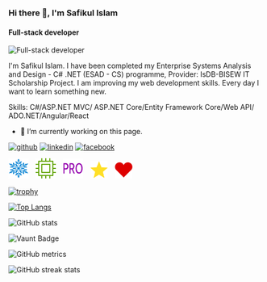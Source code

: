 ### Hi there 👋,  I'm Safikul Islam 
#### Full-stack developer
![Full-stack developer](s/banner.png)

I'm Safikul Islam. I have been completed my Enterprise Systems Analysis and Design - C# .NET (ESAD - CS) programme, Provider: IsDB-BISEW IT Scholarship Project. I am improving my web development skills. Every day I want to learn something new.

Skills: C#/ASP.NET MVC/ ASP.NET Core/Entity Framework Core/Web API/ ADO.NET/Angular/React

- 🔭 I’m currently working on this page. 


[<img src='https://cdn.jsdelivr.net/npm/simple-icons@3.0.1/icons/github.svg' alt='github' height='40'>](https://github.com/safikulFSD)  [<img src='https://cdn.jsdelivr.net/npm/simple-icons@3.0.1/icons/linkedin.svg' alt='linkedin' height='40'>](https://www.linkedin.com/in/https://www.linkedin.com/in/md-safikul-islam-bba99b250//)  [<img src='https://cdn.jsdelivr.net/npm/simple-icons@3.0.1/icons/facebook.svg' alt='facebook' height='40'>](https://www.facebook.com/https://www.facebook.com/profile.php?id=100007051128047&mibextid=ZbWKwL)  

<a href='https://archiveprogram.github.com/'><img src='https://raw.githubusercontent.com/acervenky/animated-github-badges/master/assets/acbadge.gif' width='40' height='40'></a> <a href='https://docs.github.com/en/developers'><img src='https://raw.githubusercontent.com/acervenky/animated-github-badges/master/assets/devbadge.gif' width='40' height='40'></a> <a href='https://github.com/pricing'><img src='https://raw.githubusercontent.com/acervenky/animated-github-badges/master/assets/pro.gif' width='40' height='40'></a> <a href='https://stars.github.com/'><img src='https://raw.githubusercontent.com/acervenky/animated-github-badges/master/assets/starbadge.gif' width='35' height='35'></a> <a href='https://docs.github.com/en/github/supporting-the-open-source-community-with-github-sponsors'><img src='https://raw.githubusercontent.com/acervenky/animated-github-badges/master/assets/sponsorbadge.gif' width='35' height='35'></a> 

[![trophy](https://github-profile-trophy.vercel.app/?username=safikulFSD)](https://github.com/ryo-ma/github-profile-trophy)

[![Top Langs](https://github-readme-stats.vercel.app/api/top-langs/?username=safikulFSD)](https://github.com/anuraghazra/github-readme-stats)

![GitHub stats](https://github-readme-stats.vercel.app/api?username=safikulFSD&show_icons=true&count_private=true)  

![Vaunt Badge](https://api.vaunt.dev/v1/github/entities/safikulFSD/contributions?format=svg&private=true)  

![GitHub metrics](https://metrics.lecoq.io/safikulFSD)  

![GitHub streak stats](https://streak-stats.demolab.com/?user=safikulFSD)  



